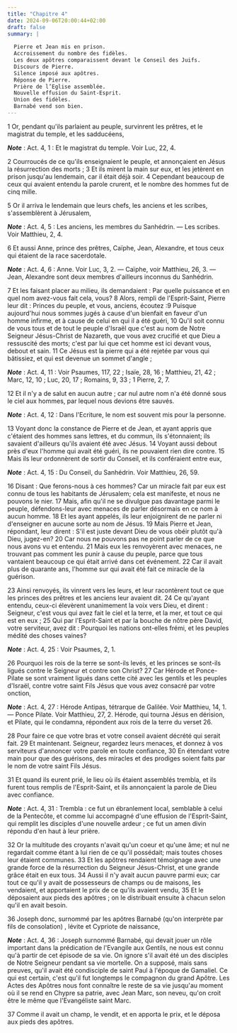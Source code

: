 ```yaml
---
title: "Chapitre 4"
date: 2024-09-06T20:00:44+02:00
draft: false
summary: |
  
  Pierre et Jean mis en prison.
  Accroissement du nombre des fidèles.
  Les deux apôtres comparaissent devant le Conseil des Juifs.
  Discours de Pierre.
  Silence imposé aux apôtres.
  Réponse de Pierre.
  Prière de l’Eglise assemblée.
  Nouvelle effusion du Saint-Esprit.
  Union des fidèles.
  Barnabé vend son bien.
---
```



1 Or, pendant qu'ils parlaient au peuple, survinrent les prêtres, et le magistrat du temple, et les sadducéens,

***Note*** :  Act. 4, 1 : Et le magistrat du temple. Voir Luc, 22, 4.

2 Courroucés de ce qu'ils enseignaient le peuple, et annonçaient en Jésus la résurrection des morts ; 3 Et ils mirent la main sur eux, et les jetèrent en prison jusqu'au lendemain, car il était déjà soir. 4 Cependant beaucoup de ceux qui avaient entendu la parole crurent, et le nombre des hommes fut de cinq mille.


5 Or il arriva le lendemain que leurs chefs, les anciens et les scribes, s'assemblèrent à Jérusalem,

***Note*** :  Act. 4, 5 : Les anciens, les membres du Sanhédrin. ― Les scribes. Voir Matthieu, 2, 4.

6 Et aussi Anne, prince des prêtres, Caïphe, Jean, Alexandre, et tous ceux qui étaient de la race sacerdotale.

***Note*** :  Act. 4, 6 : Anne. Voir Luc, 3, 2. ― Caïphe, voir Matthieu, 26, 3. ― Jean, Alexandre sont deux membres d'ailleurs inconnus du Sanhédrin.

7 Et les faisant placer au milieu, ils demandaient : Par quelle puissance et en quel nom avez-vous fait cela, vous? 8 Alors, rempli de l'Esprit-Saint, Pierre leur dit : Princes du peuple, et vous, anciens, écoutez :9 Puisque aujourd'hui nous sommes jugés à cause d'un bienfait en faveur d'un homme infirme, et à cause de celui en qui il a été guéri, 10 Qu'il soit connu de vous tous et de tout le peuple d'Israël que c'est au nom de Notre Seigneur Jésus-Christ de Nazareth, que vous avez crucifié et que Dieu a ressuscité des morts; c'est par lui que cet homme est ici devant vous, debout et sain. 11 Ce Jésus est la pierre qui a été rejetée par vous qui bâtissiez, et qui est devenue un sommet d'angle ;

***Note*** :  Act. 4, 11 : Voir Psaumes, 117, 22 ; Isaïe, 28, 16 ; Matthieu, 21, 42 ; Marc, 12, 10 ; Luc, 20, 17 ; Romains, 9, 33 ; 1 Pierre, 2, 7.

12 Et il n'y a de salut en aucun autre ; car nul autre nom n'a été donné sous le ciel aux hommes, par lequel nous devions être sauvés.

***Note*** :  Act. 4, 12 : Dans l'Ecriture, le nom est souvent mis pour la personne.


13 Voyant donc la constance de Pierre et de Jean, et ayant appris que c'étaient des hommes sans lettres, et du commun, ils s'étonnaient; ils savaient d'ailleurs qu'ils avaient été avec Jésus. 14 Voyant aussi debout près d'eux l'homme qui avait été guéri, ils ne pouvaient rien dire contre. 15 Mais ils leur ordonnèrent de sortir du Conseil, et ils conféraient entre eux,

***Note*** :  Act. 4, 15 : Du Conseil, du Sanhédrin. Voir Matthieu, 26, 59.

16 Disant : Que ferons-nous à ces hommes? Car un miracle fait par eux est connu de tous les habitants de Jérusalem; cela est manifeste, et nous ne pouvons le nier. 17 Mais, afin qu'il ne se divulgue pas davantage parmi le peuple, défendons-leur avec menaces de parler désormais en ce nom à aucun homme. 18 Et les ayant appelés, ils leur enjoignirent de ne parler ni d'enseigner en aucune sorte au nom de Jésus. 19 Mais Pierre et Jean, répondant, leur dirent : S'il est juste devant Dieu de vous obéir plutôt qu'à Dieu, jugez-en? 20 Car nous ne pouvons pas ne point parler de ce que nous avons vu et entendu. 21 Mais eux les renvoyèrent avec menaces, ne trouvant pas comment les punir à cause du peuple, parce que tous vantaient beaucoup ce qui était arrivé dans cet événement. 22 Car il avait plus de quarante ans, l'homme sur qui avait été fait ce miracle de la guérison.


23 Ainsi renvoyés, ils vinrent vers les leurs, et leur racontèrent tout ce que les princes des prêtres et les anciens leur avaient dit. 24 Ce qu'ayant entendu, ceux-ci élevèrent unanimement la voix vers Dieu, et dirent : Seigneur, c'est vous qui avez fait le ciel et la terre, et la mer, et tout ce qui est en eux ; 25 Qui par l'Esprit-Saint et par la bouche de nôtre père David, votre serviteur, avez dit : Pourquoi les nations ont-elles frémi, et les peuples médité des choses vaines?

***Note*** :  Act. 4, 25 : Voir Psaumes, 2, 1.

26 Pourquoi les rois de la terre se sont-ils levés, et les princes se sont-ils ligués contre le Seigneur et contre son Christ? 27 Car Hérode et Ponce-Pilate se sont vraiment ligués dans cette cité avec les gentils et les peuples d'Israël, contre votre saint Fils Jésus que vous avez consacré par votre onction,

***Note*** :  Act. 4, 27 : Hérode Antipas, tétrarque de Galilée. Voir Matthieu, 14, 1. ― Ponce Pilate. Voir Matthieu, 27, 2. Hérode, qui tourna Jésus en dérision, et Pilate, qui le condamna, répondent aux rois de la terre du verset 26.

28 Pour faire ce que votre bras et votre conseil avaient décrété qui serait fait. 29 Et maintenant. Seigneur, regardez leurs menaces, et donnez à vos serviteurs d'annoncer votre parole en toute confiance, 30 En étendant votre main pour que des guérisons, des miracles et des prodiges soient faits par le nom de votre saint Fils Jésus.


31 Et quand ils eurent prié, le lieu où ils étaient assemblés trembla, et ils furent tous remplis de l'Esprit-Saint, et ils annonçaient la parole de Dieu avec confiance.

***Note*** :  Act. 4, 31 : Trembla : ce fut un ébranlement local, semblable à celui de la Pentecôte, et comme lui accompagné d'une effusion de l'Esprit-Saint, qui remplit les disciples d'une nouvelle ardeur ; ce fut un amen divin répondu d'en haut à leur prière.


32 Or la multitude des croyants n'avait qu'un coeur et qu'une âme; et nul ne regardait comme étant à lui rien de ce qu'il possédait; mais toutes choses leur étaient communes. 33 Et les apôtres rendaient témoignage avec une grande force de la résurrection du Seigneur Jésus-Christ, et une grande grâce était en eux tous. 34 Aussi il n'y avait aucun pauvre parmi eux; car tout ce qu'il y avait de possesseurs de champs ou de maisons, les vendaient, et apportaient le prix de ce qu'ils avaient vendu, 35 Et le déposaient aux pieds des apôtres ; on le distribuait ensuite à chacun selon qu'il en avait besoin.


36 Joseph donc, surnommé par les apôtres Barnabé (qu'on interprète par fils de consolation) , lévite et Cypriote de naissance,

***Note*** :  Act. 4, 36 : Joseph surnommé Barnabé, qui devait jouer un rôle important dans la prédication de l'Evangile aux Gentils, ne nous est connu qu'à partir de cet épisode de sa vie. On ignore s'il avait été un des disciples de Notre Seigneur pendant sa vie mortelle. On a supposé, mais sans preuves, qu'il avait été condisciple de saint Paul à l'époque de Gamaliel. Ce qui est certain, c'est qu'il fut longtemps le compagnon du grand Apôtre. Les Actes des Apôtres nous font connaître le reste de sa vie jusqu'au moment où il se rend en Chypre sa patrie, avec Jean Marc, son neveu, qu'on croit être le même que l'Evangéliste saint Marc.

37 Comme il avait un champ, le vendit, et en apporta le prix, et le déposa aux pieds des apôtres.

